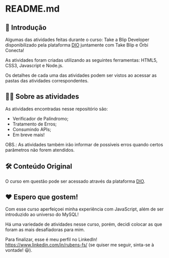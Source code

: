 # README.md

## 🚀 Introdução

Algumas das atividades feitas durante o curso: Take a Blip Developer disponibilizado pela plataforma [DIO](https://www.dio.me) juntamente com Take Blip e Órbi Conecta!

As atividades foram criadas utilizando as seguintes ferramentas: HTML5, CSS3, Javascript e Node.js.

Os detalhes de cada uma das atividades podem ser vistos ao acessar as pastas das atividades correspondentes.

## 👨‍💻 Sobre as atividades

As atividades encontradas nesse repositório são:

 - Verificador de Palíndromo;
 - Tratamento de Erros;
 - Consumindo APIs;
 - Em breve mais!

OBS.: As atividades também irão informar de possíveis erros quando certos parâmetros não forem atendidos.

## 🛠️ Conteúdo Original

O curso em questão pode ser acessado através da plataforma [DIO](https://www.dio.me).

## ❤️ Espero que gostem!

Com esse curso aperfeiçoei minha experiência com JavaScript, além de ser introduzido ao universo do MySQL! 

Há uma variedade de atividades nesse curso, porém, decidi colocar as que foram as mais desafiadoras para mim.

Para finalizar, esse é meu perfil no LinkedIn! https://www.linkedin.com/in/rubens-fs/ (se quiser me seguir, sinta-se à vontade! 😃).
